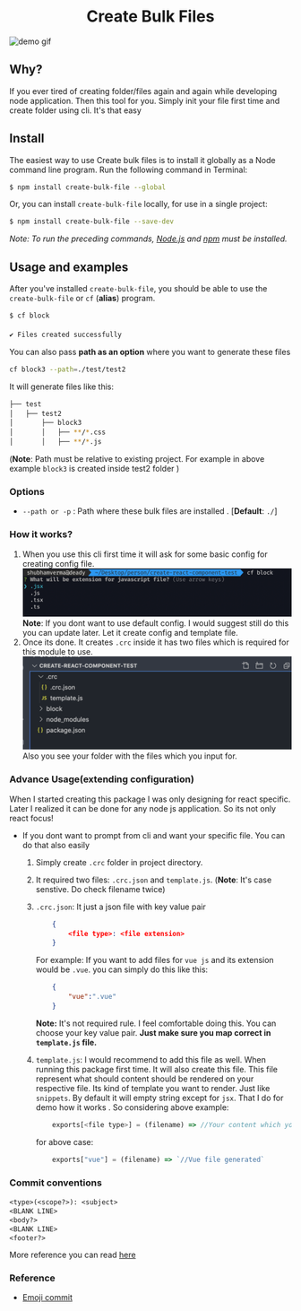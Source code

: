 <h1 align="center">
  Create Bulk Files
  <br>

</h1>
<img src="https://res.cloudinary.com/dmex2rvcr/image/upload/v1604764239/bulk-files/create-bulk-files4_ii22a1.gif" alt="demo gif">

## Why?

If you ever tired of creating folder/files again and again while developing node application. Then this tool for you. Simply init your file first time and create folder using cli. It's that easy

## Install

The easiest way to use Create bulk files is to install it globally as a
Node command line program. Run the following command in Terminal:

```bash
$ npm install create-bulk-file --global
```

Or, you can install `create-bulk-file` locally, for use in a single project:

```bash
$ npm install create-bulk-file --save-dev
```

*Note: To run the preceding commands, [Node.js](http://nodejs.org) and [npm](https://npmjs.com) must be installed.*

## Usage and examples

After you've installed `create-bulk-file`, you should be able to use the `create-bulk-file` or `cf` (**alias**) program. 

```bash
$ cf block

✔ Files created successfully
```

You can also pass **path as an option** where you want to generate these files

```bash
cf block3 --path=./test/test2
```
It will generate files like this:

```bash
├── test
│   ├── test2
│       ├── block3
│       │   ├── **/*.css
│       │   ├── **/*.js
```

(**Note**: Path must be relative to existing project. For example in above example `block3` is created inside test2 folder )


### Options

* `--path or -p` : Path where these bulk files are installed . [**Default**: `./`]

### How it works?

1. When you use this cli first time it will ask for some basic config for creating config file.
 ![First step](./images/first.png)
**Note**: If you dont want to use default config. I would suggest still do this you can update later. Let it create config and template file.
2. Once its done. It creates `.crc` inside it has two files which is required for this module to use.
![First step](./images/final.png)
Also you see your folder with the files which you input for.


### Advance Usage(extending configuration)

When I started creating this package I was only designing for react specific. Later I realized it can be done for any node js application. So its not only react focus!
* If you dont want to prompt from cli and want your specific file. You can do that also easily
  1. Simply create `.crc` folder in project directory.
  2. It required two files: `.crc.json` and `template.js`. (**Note**: It's case senstive. Do check filename twice)
  3. `.crc.json`:  It just a json file with key value pair
        ```json
            {
                <file type>: <file extension>
            }
        ```
        For example: If you want to add files for `vue js` and its extension would be `.vue`. you can simply do this like this:

        ```json
            {
                "vue":".vue"
            }
        ```
        **Note:** It's not required rule. I feel comfortable doing this. You can choose your key value pair. **Just make sure you map correct in `template.js` file.**
    4. `template.js`: I would recommend to add this file as well. When running this package first time. It will also create this file. This file represent what should content should be rendered on your respective file. Its kind of template you want to render. Just like `snippets`. By default it will empty string except for `jsx`. That I do for demo how it works . So considering above example:

        ```js
            exports[<file type>] = (filename) => //Your content which you want to render when this file generated
        ```

        for above case:

        ```js
            exports["vue"] = (filename) => `//Vue file generated`
        
        ```

        


### Commit conventions

```
<type>(<scope?>): <subject>
<BLANK LINE>
<body?>
<BLANK LINE>
<footer?>

```

More reference you can read [here](https://www.conventionalcommits.org/en/v1.0.0/)

### Reference

- [Emoji commit](https://gitmoji.carloscuesta.me/)
